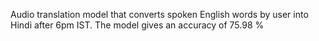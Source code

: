 Audio translation model that converts spoken English words by user into Hindi after 6pm IST. The model gives an accuracy of 75.98 %

